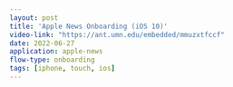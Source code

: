 ```yaml
---
layout: post
title: 'Apple News Onboarding (iOS 10)'
video-link: "https://ant.umn.edu/embedded/mmuzxtfccf"
date: 2022-06-27
application: apple-news
flow-type: onboarding
tags: [iphone, touch, ios]
---
```


<!-- screen shots or general description info could go here -->